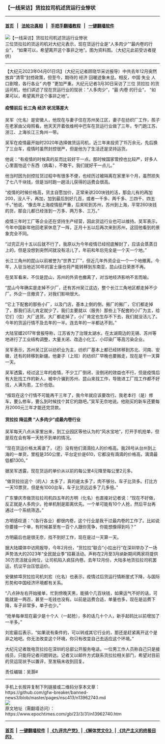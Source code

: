 ### 【一线采访】货拉拉司机述货运行业惨状
------------------------

#### [首页](https://github.com/gfw-breaker/banned-news3/blob/master/README.md) &nbsp;&nbsp;|&nbsp;&nbsp; [法轮功真相](https://github.com/begood0513/basic/blob/master/README.md)  &nbsp;&nbsp;|&nbsp;&nbsp; [手把手翻墙教程](https://github.com/gfw-breaker/guides/wiki)  &nbsp;&nbsp;|&nbsp;&nbsp; [一键翻墙软件](https://github.com/gfw-breaker/nogfw/blob/master/README.md)  



<div><img alt="【一线采访】货拉拉司机述货运行业惨状" class="attachment-djy_600_400 size-djy_600_400 wp-post-image" src="https://i.epochtimes.com/assets/uploads/2023/04/id13962741-IMG_7102-600x400.jpg"/>
<div class="caption">
 三位货拉拉的货运司机对大纪元表示，现在货运行业是“人多肉少”“最内卷的行业”， “如果可以，希望离开这个事非之地”。图为资料图。（大纪元此前受访者提供）
</div></div><hr/>


<div><p>
 【大纪元2023年04月01日讯】（大纪元记者顾晓华采访报导）中共去年12月突然放弃“清零”封控政策，但至今，期待的
 <ok href="https://www.epochtimes.com/gb/tag/%E7%BB%8F%E6%B5%8E.html">
  经济
 </ok>
 回暖迹象未显。相反，中国
 <ok href="https://www.epochtimes.com/gb/tag/%E5%A4%B1%E4%B8%9A.html">
  失业
 </ok>
 人口剧增，各行各业“
 <ok href="https://www.epochtimes.com/gb/tag/%E5%86%85%E5%8D%B7.html">
  内卷
 </ok>
 ”更加严重。大纪元记者3月30日采访了三位
 <ok href="https://www.epochtimes.com/gb/tag/%E8%B4%A7%E6%8B%89%E6%8B%89.html">
  货拉拉
 </ok>
 的货运司机，他们讲述了现在货运行业的现状：“人多肉少”，“最
 <ok href="https://www.epochtimes.com/gb/tag/%E5%86%85%E5%8D%B7.html">
  内卷
 </ok>
 的行业”， “如果可以，希望离开这个事非之地”。
</p>
<h4>
 疫情前后 长三角
 <ok href="https://www.epochtimes.com/gb/tag/%E7%BB%8F%E6%B5%8E.html">
  经济
 </ok>
 状况落差大
</h4>
<p>
 吴军（化名）是安徽人，他现在与妻子住在苏州吴江区，妻子在纺织厂工作，孩子在老家由父母照看。他天天开着依维柯中巴车在货运行业做了三年，专门跑江苏、浙江、上海长江三角州一带。
</p>
<p>
 吴军在疫情最开始时2020年选择做货运司机，近三年来投资了15万余元，先后换了三台车，疫情时虽然封控很严，但是他为了生活还是坚持运货。
</p>
<p>
 他说：“有疫情的时候真的反而比较好干一点。那时候国家管控也比较严，好多人心里面怕这个东西（病毒），不敢干。我们就好干一点儿。”
</p>
<p>
 他当时因为封控拉货过程中有很多不便，也经历过被隔离在家里半个月，虽然损失了七八千块钱，但是当时跑一趟活儿获得的运费会很高。
</p>
<p>
 “疫情的时候价格高，货主自愿加价，正常来讲200块钱的活，那会儿有的再加200，没人干，再加，加到最后到好几百，或者一千多、两千多、三四千、四五千。”他说，“像去年上海疫情挺严重，后来轮到苏州，苏州到上海，平常260块钱的货，那会儿都已经涨到一万多、两万多、三万。”
</p>
<p>
 疫情三年时工厂等企业还在坚持生产经营，因此货运行业也可以维持。吴军表示，今年中国新年他回老家休息了一阵，正月十五以后再次来到苏州，这回他看到的景象完全不同。
</p>
<p>
 “过完正月十五以后就不行了，我原以为今年疫情已经彻底解封了，应该会蒸蒸日上的，但是没想到突然间就没有活儿了，年前和年后完全是一个天一个地。”
</p>
<p>
 长江三角州的昆山以前被誉为“世界工厂”，但近几年外资企业一个一个地撤离。今年，入驻当地近30年的富士康也将产能转移到东南亚，昆山往日荣景不再。
</p>
<p>
 在吴军看来，不仅是昆山，苏州的外资也撤离了，对当地经济影响不言而喻。
</p>
<p>
 “昆山今年确实是走掉不少厂，还有苏州吴江这边，整个长江三角地区都走掉不少厂。外企一旦撤资了，对我们影响很大。
</p>
<p>
 “它上下配套的那些小厂，以及门店，基本上倒的倒，搬厂的搬厂，它们都走掉了，那我们活儿肯定就少了。我们主要就以（服务）那些上下配套的小厂为主，给它们（往）大厂送货。大厂都走掉了，小厂肯定也生存不下去，我们就没活儿了。今年的货运行情不及去年的一半。连去年的一半都达不到。”
</p>
<p>
 大陆官媒2017年曾报导称，江苏省为了治理太湖水，在太湖周边的无锡、苏州等地进行了工业结构调整，大量关闭、改造小化工、小印染厂等高污染企业。
</p>
<p>
 吴军表示，苏州吴江区以纺织业为主，纺织厂基本上都已经转移到苏北、河南、安徽，还有的转移到新疆。他妻子（上班）的纺织厂早晚也要搬走，现在是干一天算一天。
</p>
<p>
 吴军透露，经过这三年的疫情，不少工厂倒闭，没倒闭的效益也不行，但是疫情后有大批找工作的新人，被中介骗到苏州、昆山来找工作，导致进工厂找工作都不好找，人满为患，工价也低。
</p>
<p>
 “按现在这个行情不可能再干三年了，我今年就应该要改行。我老本行（是）修车，要么修车，要么到时候找个其它的路吧。”吴军无奈地说。他刚买的新车还要每月2000元三年才能还完贷款。
</p>
<h4>
 <ok href="https://www.epochtimes.com/gb/tag/%E8%B4%A7%E6%8B%89%E6%8B%89.html">
  货拉拉
 </ok>
 降运费 “人多肉少”成最内卷行业
</h4>
<p>
 吴军每天八点从家里出来，到工业园区等他认为的“风水宝地”，打开手机抢单，但是现在会有等一天抢不到单的情况。
</p>
<p>
 “现在货运价格太离谱了，（还）没有他们滴滴拉人的价格高。我28号从台州到上海的一单货，里程是350公里，平台定价是610，它都没有滴滴的价格高，滴滴最低都1300。”
</p>
<p>
 据吴军透露，现在货运的单价从以前的每公里4元降至每公里2元多。
</p>
<p>
 “做货拉拉这个（的人）太多了，真的是太多了，肉不够分。车子比货多。打比方一天10票货，但是有1000台车，车子比货远远多了几多倍。”
</p>
<p>
 广东肇庆市做货拉拉司机四五年的方明（化名）也直接对记者说：“现在不好做，反正就是人多肉少。抢单机制是距离优先。一个单可能有10个人抢，然后平台再通过一个系统筛选。”
</p>
<p>
 方明感叹道：“（各行各业）都很内卷，这个行业是我干过最内卷的工作了。比如说你要接一个单，有时候甚至有一百个人跟你竞争，你能想像得到吗？”
</p>
<p>
 方明最后也是很无奈，找不到好工作，现在是过一天算一天。
</p>
<p>
 据大陆媒体中访网报导，今年2月份，“货拉拉”联合“小拉出行”在深圳举办了一场声势浩大的2023年“全民就业季”招募活动。声称在2月至3月纳新期间两家将提供30万灵活就业岗位，让司机陷入疯狂内卷。去年12月份，大陆多地货拉拉司机罢运，抗议平台压低运价。
</p>
<p>
 安徽蚌埠货拉拉司机刘宏（化名）也表示，疫情过后货运行情断崖式下降，与国际形势和中国经济环境都有关系。
</p>
<p>
 “八点钟左右开始接单，忙到傍晚天黑，能搞个几百块钱，如果运气不好的话，可能就是一两百，甚至一毛钱也没有。以前是运费合适，单量也多，现在是运费下降，车子非常多，单子也少。”
</p>
<p>
 “抢单每单现在最少是十个人（一起抢），多的话几十个人，新手起码比以前增加了一半多。”
</p>
<p>
 刘宏最后表示，“如果说有条件的，可以转成其它行业的，那还是赶紧离开这个是非之地吧。你无法改变这个环境，你只有改变自己去适应这个环境。”
</p>
<p>
 大纪元记者致电货拉拉在深圳的总部公开服务电话，一位男工作人员称自己只是接线员，只能将记者问题转达。记者又以邮件方式联系货拉拉相关部门，希望对目前的货运现状予以置评，至发稿未收到回复。
</p>
<p>
 责任编辑：吴灏#
</p>
</div>
<hr/>
手机上长按并复制下列链接或二维码分享本文章：<br/>
https://github.com/gfw-breaker/banned-news3/blob/master/pages/nsc413/n13962740.md <br/>
<a href='https://github.com/gfw-breaker/banned-news3/blob/master/pages/nsc413/n13962740.md'><img src='https://github.com/gfw-breaker/banned-news3/blob/master/pages/nsc413/n13962740.md.png'/></a> <br/>
原文地址（需翻墙访问）：https://www.epochtimes.com/gb/23/3/31/n13962740.htm


------------------------
#### [首页](https://github.com/gfw-breaker/banned-news3/blob/master/README.md) &nbsp;|&nbsp; [一键翻墙软件](https://github.com/gfw-breaker/nogfw/blob/master/README.md) &nbsp;| [《九评共产党》](https://github.com/gfw-breaker/9ping.md/blob/master/README.md#九评之一评共产党是什么) | [《解体党文化》](https://github.com/gfw-breaker/jtdwh.md/blob/master/README.md) | [《共产主义的终极目的》](https://github.com/gfw-breaker/gczydzjmd.md/blob/master/README.md)


<img src='http://gfw-breaker.win/banned-news3/pages/nsc413/n13962740.md' width='0px' height='0px'/>
